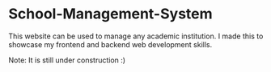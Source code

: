 # School-Management-System
This website can be used to manage any academic institution. I made this to showcase my frontend and backend web development skills.

Note: It is still under construction :)
